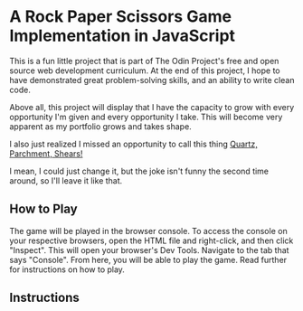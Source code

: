 # A Rock Paper Scissors Game Implementation in JavaScript

This is a fun little project that is part of The Odin Project's free and open source web development curriculum. At the end of this project, I hope to have demonstrated great problem-solving skills, and an ability to write clean code. 

Above all, this project will display that I have the capacity to grow with every opportunity I'm given and every opportunity I take. This will become very apparent as my portfolio grows and takes shape. 

I also just realized I missed an opportunity to call this thing [Quartz, Parchment, Shears!](https://youtu.be/Mu79PNuINs8?si=ylcOYgENA8Co5u-Z)

I mean, I could just change it, but the joke isn't funny the second time around, so I'll leave it like that.

## How to Play
The game will be played in the browser console. To access the console on your respective browsers, open the HTML file and right-click, and then click "Inspect". This will open your browser's Dev Tools. Navigate to the tab that says "Console". From here, you will be able to play the game. Read further for instructions on how to play.

## Instructions